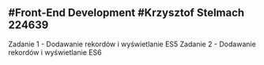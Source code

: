 #Front-End Development 
#Krzysztof Stelmach 224639
---------------------------------
Zadanie 1 - Dodawanie rekordów i wyświetlanie ES5
Zadanie 2 - Dodawanie rekordów i wyświetlanie ES6
